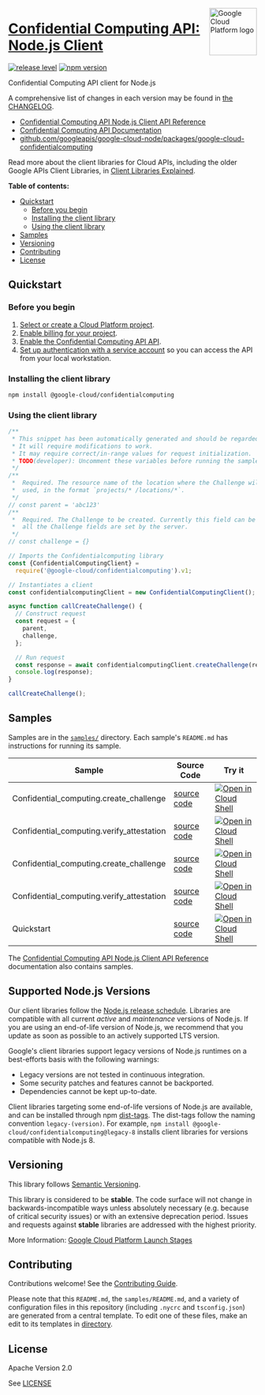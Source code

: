 [//]: # "This README.md file is auto-generated, all changes to this file will be lost."
[//]: # "To regenerate it, use `python -m synthtool`."
<img src="https://avatars2.githubusercontent.com/u/2810941?v=3&s=96" alt="Google Cloud Platform logo" title="Google Cloud Platform" align="right" height="96" width="96"/>

# [Confidential Computing API: Node.js Client](https://github.com/googleapis/google-cloud-node/tree/main/packages/google-cloud-confidentialcomputing)

[![release level](https://img.shields.io/badge/release%20level-stable-brightgreen.svg?style=flat)](https://cloud.google.com/terms/launch-stages)
[![npm version](https://img.shields.io/npm/v/@google-cloud/confidentialcomputing.svg)](https://www.npmjs.org/package/@google-cloud/confidentialcomputing)




Confidential Computing API client for Node.js


A comprehensive list of changes in each version may be found in
[the CHANGELOG](https://github.com/googleapis/google-cloud-node/tree/main/packages/google-cloud-confidentialcomputing/CHANGELOG.md).

* [Confidential Computing API Node.js Client API Reference][client-docs]
* [Confidential Computing API Documentation][product-docs]
* [github.com/googleapis/google-cloud-node/packages/google-cloud-confidentialcomputing](https://github.com/googleapis/google-cloud-node/tree/main/packages/google-cloud-confidentialcomputing)

Read more about the client libraries for Cloud APIs, including the older
Google APIs Client Libraries, in [Client Libraries Explained][explained].

[explained]: https://cloud.google.com/apis/docs/client-libraries-explained

**Table of contents:**


* [Quickstart](#quickstart)
  * [Before you begin](#before-you-begin)
  * [Installing the client library](#installing-the-client-library)
  * [Using the client library](#using-the-client-library)
* [Samples](#samples)
* [Versioning](#versioning)
* [Contributing](#contributing)
* [License](#license)

## Quickstart

### Before you begin

1.  [Select or create a Cloud Platform project][projects].
1.  [Enable billing for your project][billing].
1.  [Enable the Confidential Computing API API][enable_api].
1.  [Set up authentication with a service account][auth] so you can access the
    API from your local workstation.

### Installing the client library

```bash
npm install @google-cloud/confidentialcomputing
```


### Using the client library

```javascript
/**
 * This snippet has been automatically generated and should be regarded as a code template only.
 * It will require modifications to work.
 * It may require correct/in-range values for request initialization.
 * TODO(developer): Uncomment these variables before running the sample.
 */
/**
 *  Required. The resource name of the location where the Challenge will be
 *  used, in the format `projects/* /locations/*`.
 */
// const parent = 'abc123'
/**
 *  Required. The Challenge to be created. Currently this field can be empty as
 *  all the Challenge fields are set by the server.
 */
// const challenge = {}

// Imports the Confidentialcomputing library
const {ConfidentialComputingClient} =
  require('@google-cloud/confidentialcomputing').v1;

// Instantiates a client
const confidentialcomputingClient = new ConfidentialComputingClient();

async function callCreateChallenge() {
  // Construct request
  const request = {
    parent,
    challenge,
  };

  // Run request
  const response = await confidentialcomputingClient.createChallenge(request);
  console.log(response);
}

callCreateChallenge();

```



## Samples

Samples are in the [`samples/`](https://github.com/googleapis/google-cloud-node/tree/main/packages/google-cloud-confidentialcomputing/samples) directory. Each sample's `README.md` has instructions for running its sample.

| Sample                      | Source Code                       | Try it |
| --------------------------- | --------------------------------- | ------ |
| Confidential_computing.create_challenge | [source code](https://github.com/googleapis/google-cloud-node/blob/main/packages/google-cloud-confidentialcomputing/samples/generated/v1/confidential_computing.create_challenge.js) | [![Open in Cloud Shell][shell_img]](https://console.cloud.google.com/cloudshell/open?git_repo=https://github.com/googleapis/google-cloud-node&page=editor&open_in_editor=packages/google-cloud-confidentialcomputing/samples/generated/v1/confidential_computing.create_challenge.js,packages/google-cloud-confidentialcomputing/samples/README.md) |
| Confidential_computing.verify_attestation | [source code](https://github.com/googleapis/google-cloud-node/blob/main/packages/google-cloud-confidentialcomputing/samples/generated/v1/confidential_computing.verify_attestation.js) | [![Open in Cloud Shell][shell_img]](https://console.cloud.google.com/cloudshell/open?git_repo=https://github.com/googleapis/google-cloud-node&page=editor&open_in_editor=packages/google-cloud-confidentialcomputing/samples/generated/v1/confidential_computing.verify_attestation.js,packages/google-cloud-confidentialcomputing/samples/README.md) |
| Confidential_computing.create_challenge | [source code](https://github.com/googleapis/google-cloud-node/blob/main/packages/google-cloud-confidentialcomputing/samples/generated/v1alpha1/confidential_computing.create_challenge.js) | [![Open in Cloud Shell][shell_img]](https://console.cloud.google.com/cloudshell/open?git_repo=https://github.com/googleapis/google-cloud-node&page=editor&open_in_editor=packages/google-cloud-confidentialcomputing/samples/generated/v1alpha1/confidential_computing.create_challenge.js,packages/google-cloud-confidentialcomputing/samples/README.md) |
| Confidential_computing.verify_attestation | [source code](https://github.com/googleapis/google-cloud-node/blob/main/packages/google-cloud-confidentialcomputing/samples/generated/v1alpha1/confidential_computing.verify_attestation.js) | [![Open in Cloud Shell][shell_img]](https://console.cloud.google.com/cloudshell/open?git_repo=https://github.com/googleapis/google-cloud-node&page=editor&open_in_editor=packages/google-cloud-confidentialcomputing/samples/generated/v1alpha1/confidential_computing.verify_attestation.js,packages/google-cloud-confidentialcomputing/samples/README.md) |
| Quickstart | [source code](https://github.com/googleapis/google-cloud-node/blob/main/packages/google-cloud-confidentialcomputing/samples/quickstart.js) | [![Open in Cloud Shell][shell_img]](https://console.cloud.google.com/cloudshell/open?git_repo=https://github.com/googleapis/google-cloud-node&page=editor&open_in_editor=packages/google-cloud-confidentialcomputing/samples/quickstart.js,packages/google-cloud-confidentialcomputing/samples/README.md) |



The [Confidential Computing API Node.js Client API Reference][client-docs] documentation
also contains samples.

## Supported Node.js Versions

Our client libraries follow the [Node.js release schedule](https://github.com/nodejs/release#release-schedule).
Libraries are compatible with all current _active_ and _maintenance_ versions of
Node.js.
If you are using an end-of-life version of Node.js, we recommend that you update
as soon as possible to an actively supported LTS version.

Google's client libraries support legacy versions of Node.js runtimes on a
best-efforts basis with the following warnings:

* Legacy versions are not tested in continuous integration.
* Some security patches and features cannot be backported.
* Dependencies cannot be kept up-to-date.

Client libraries targeting some end-of-life versions of Node.js are available, and
can be installed through npm [dist-tags](https://docs.npmjs.com/cli/dist-tag).
The dist-tags follow the naming convention `legacy-(version)`.
For example, `npm install @google-cloud/confidentialcomputing@legacy-8` installs client libraries
for versions compatible with Node.js 8.

## Versioning

This library follows [Semantic Versioning](http://semver.org/).



This library is considered to be **stable**. The code surface will not change in backwards-incompatible ways
unless absolutely necessary (e.g. because of critical security issues) or with
an extensive deprecation period. Issues and requests against **stable** libraries
are addressed with the highest priority.






More Information: [Google Cloud Platform Launch Stages][launch_stages]

[launch_stages]: https://cloud.google.com/terms/launch-stages

## Contributing

Contributions welcome! See the [Contributing Guide](https://github.com/googleapis/google-cloud-node/blob/main/CONTRIBUTING.md).

Please note that this `README.md`, the `samples/README.md`,
and a variety of configuration files in this repository (including `.nycrc` and `tsconfig.json`)
are generated from a central template. To edit one of these files, make an edit
to its templates in
[directory](https://github.com/googleapis/synthtool).

## License

Apache Version 2.0

See [LICENSE](https://github.com/googleapis/google-cloud-node/blob/main/LICENSE)

[client-docs]: https://cloud.google.com/nodejs/docs/reference/confidentialcomputing/latest
[product-docs]: https://cloud.google.com/confidential-computing
[shell_img]: https://gstatic.com/cloudssh/images/open-btn.png
[projects]: https://console.cloud.google.com/project
[billing]: https://support.google.com/cloud/answer/6293499#enable-billing
[enable_api]: https://console.cloud.google.com/flows/enableapi?apiid=confidentialcomputing.googleapis.com
[auth]: https://cloud.google.com/docs/authentication/getting-started
